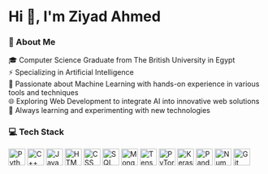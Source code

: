 # Hi 👋, I'm Ziyad Ahmed

### 💫 About Me
🎓 Computer Science Graduate from The British University in Egypt <br />
⚡ Specializing in Artificial Intelligence <br />
🤖 Passionate about Machine Learning with hands-on experience in various tools and techniques <br />
🌐 Exploring Web Development to integrate AI into innovative web solutions <br />
🚀 Always learning and experimenting with new technologies <br /> 

### 💻 Tech Stack
<img src="https://cdn.jsdelivr.net/gh/devicons/devicon@latest/icons/python/python-original.svg" width="33" height="33" title="Python"/> <img src="https://cdn.jsdelivr.net/gh/devicons/devicon@latest/icons/cplusplus/cplusplus-original.svg" width="33" height="33" title="C++"/> <img src="https://cdn.jsdelivr.net/gh/devicons/devicon@latest/icons/java/java-original.svg" width="33" height="33" title="Java"/> <img src="https://cdn.jsdelivr.net/gh/devicons/devicon@latest/icons/html5/html5-original.svg" width="33" height="33" title="HTML"/> <img src="https://cdn.jsdelivr.net/gh/devicons/devicon@latest/icons/css3/css3-original.svg" width="33" height="33" title="CSS"/> <img src="https://cdn.jsdelivr.net/gh/devicons/devicon@latest/icons/sqldeveloper/sqldeveloper-original.svg" width="33" height="33" title="SQL Server"/> <img src="https://cdn.jsdelivr.net/gh/devicons/devicon@latest/icons/mongodb/mongodb-original.svg" width="33" height="33" title="MongoDB"/> <img src="https://cdn.jsdelivr.net/gh/devicons/devicon@latest/icons/tensorflow/tensorflow-original.svg" width="33" height="33" title="TensorFlow"/> <img src="https://cdn.jsdelivr.net/gh/devicons/devicon@latest/icons/pytorch/pytorch-original.svg" width="33" height="33" title="PyTorch"/> <img src="https://cdn.jsdelivr.net/gh/devicons/devicon@latest/icons/keras/keras-original.svg" width="33" height="33" title="Keras"/> <img src="https://cdn.jsdelivr.net/gh/devicons/devicon@latest/icons/pandas/pandas-original.svg" width="33" height="33" title="Pandas"/> <img src="https://cdn.jsdelivr.net/gh/devicons/devicon@latest/icons/numpy/numpy-original.svg" width="33" height="33" title="NumPy"/> <img src="https://cdn.jsdelivr.net/gh/devicons/devicon@latest/icons/git/git-original.svg" width="33" height="33" title="Git"/>
